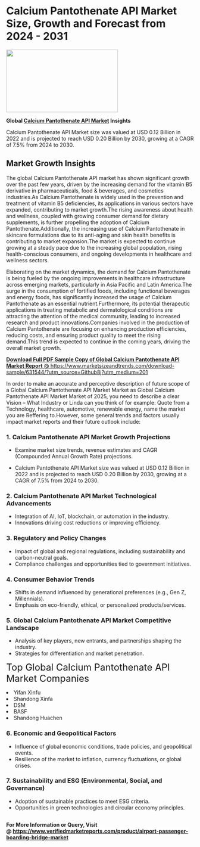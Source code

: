<H1>Calcium Pantothenate API Market Size, Growth and Forecast from 2024 - 2031</H1><img class="aligncenter size-medium wp-image-584254" src="https://thirdeyenews.in/wp-content/uploads/2024/09/Global-Market-Research-300x168.jpeg" alt="" width="300" height="168" /><p><strong>Global&nbsp;<a href="https://www.marketsizeandtrends.com/download-sample/631544/?utm_source=Github8j?utm_medium=201">Calcium Pantothenate API Market</a> Insights</strong></p><p>Calcium Pantothenate API Market size was valued at USD 0.12 Billion in 2022 and is projected to reach USD 0.20 Billion by 2030, growing at a CAGR of 7.5% from 2024 to 2030.</p><p><h2>Market Growth Insights</h2> <p>The global Calcium Pantothenate API market has shown significant growth over the past few years, driven by the increasing demand for the vitamin B5 derivative in pharmaceuticals, food & beverages, and cosmetics industries.As Calcium Pantothenate is widely used in the prevention and treatment of vitamin B5 deficiencies, its applications in various sectors have expanded, contributing to market growth.The rising awareness about health and wellness, coupled with growing consumer demand for dietary supplements, is further propelling the adoption of Calcium Pantothenate.Additionally, the increasing use of Calcium Pantothenate in skincare formulations due to its anti-aging and skin health benefits is contributing to market expansion.The market is expected to continue growing at a steady pace due to the increasing global population, rising health-conscious consumers, and ongoing developments in healthcare and wellness sectors.</p> <p><a href="#"></a></p> <p>Elaborating on the market dynamics, the demand for Calcium Pantothenate is being fueled by the ongoing improvements in healthcare infrastructure across emerging markets, particularly in Asia Pacific and Latin America.The surge in the consumption of fortified foods, including functional beverages and energy foods, has significantly increased the usage of Calcium Pantothenate as an essential nutrient.Furthermore, its potential therapeutic applications in treating metabolic and dermatological conditions are attracting the attention of the medical community, leading to increased research and product innovations.Companies involved in the production of Calcium Pantothenate are focusing on enhancing production efficiencies, reducing costs, and ensuring product quality to meet the rising demand.This trend is expected to continue in the coming years, driving the overall market growth.</p> <p><a href="#"></p><p><span class=""><strong>Download Full PDF Sample Copy of Global Calcium Pantothenate API Market Report</strong> @ <a href="https://www.marketsizeandtrends.com/download-sample/631544/?utm_source=Github8j?utm_medium=201" target="_blank">https://www.marketsizeandtrends.com/download-sample/631544/?utm_source=Github8j?utm_medium=201</a></span></p><p>In order to make an accurate and perceptive description of future scope of a Global&nbsp;Calcium Pantothenate API Market Market as Global&nbsp;Calcium Pantothenate API Market Market of 2025, you need to describe a clear Vision &ndash; What Industry or Linda can you think of for example: Quote from a Technology, healthcare, automotive, renewable energy, name the market you are Reffering to.However, some general trends and factors usually impact market reports and their future outlook include:</p><h3>1.&nbsp;<strong>Calcium Pantothenate API Market Growth Projections</strong></h3><ul><li>Examine market size trends, revenue estimates and CAGR (Compounded Annual Growth Rate) projections.</li><li><p>Calcium Pantothenate API Market size was valued at USD 0.12 Billion in 2022 and is projected to reach USD 0.20 Billion by 2030, growing at a CAGR of 7.5% from 2024 to 2030.</p></li></ul><h3>2.&nbsp;<strong>Calcium Pantothenate API Market Technological Advancements</strong></h3><ul><li>Integration of AI, IoT, blockchain, or automation in the industry.</li><li>Innovations driving cost reductions or improving efficiency.</li></ul><h3>3.&nbsp;<strong>Regulatory and Policy Changes</strong></h3><ul><li>Impact of global and regional regulations, including sustainability and carbon-neutral goals.</li><li>Compliance challenges and opportunities tied to government initiatives.</li></ul><h3>4.&nbsp;<strong>Consumer Behavior Trends</strong></h3><ul><li>Shifts in demand influenced by generational preferences (e.g., Gen Z, Millennials).</li><li>Emphasis on eco-friendly, ethical, or personalized products/services.</li></ul><h3>5.&nbsp;<strong>Global Calcium Pantothenate API Market Competitive Landscape</strong></h3><ul><li>Analysis of key players, new entrants, and partnerships shaping the industry.</li><li>Strategies for differentiation and market penetration.</li></ul><p data-pm-slice="1 1 []"><span style="color: inherit; font-family: inherit; font-size: 25px;">Top Global Calcium Pantothenate API Market Companies</span></p><div class="" data-test-id=""><p><li> Yifan Xinfu</li><li> Shandong Xinfa</li><li> DSM</li><li> BASF</li><li> Shandong Huachen</li></p></div><h3>6.&nbsp;<strong>Economic and Geopolitical Factors</strong></h3><ul><li>Influence of global economic conditions, trade policies, and geopolitical events.</li><li>Resilience of the market to inflation, currency fluctuations, or global crises.</li></ul><h3>7.&nbsp;<strong>Sustainability and ESG (Environmental, Social, and Governance)</strong></h3><ul><li>Adoption of sustainable practices to meet ESG criteria.</li><li>Opportunities in green technologies and circular economy principles.</li></ul><h2><strong style="font-size: 14px;">For More Information or Query, Visit @&nbsp;</strong><a style="background-color: #ffffff; font-size: 14px;" href="https://www.marketsizeandtrends.com/report/calcium-pantothenate-api-market/" target="_blank">https://www.verifiedmarketreports.com/product/airport-passenger-boarding-bridge-market</a></h2>